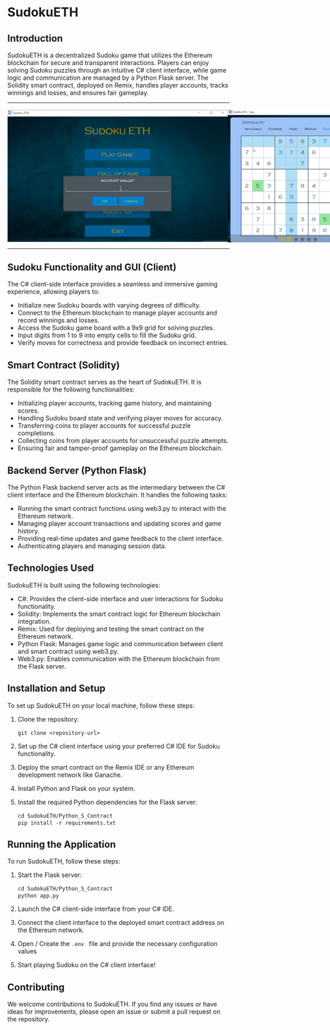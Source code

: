 # SudokuETH


## Introduction

SudokuETH is a decentralized Sudoku game that utilizes the Ethereum blockchain for secure and transparent interactions. Players can enjoy solving Sudoku puzzles through an intuitive C# client interface, while game logic and communication are managed by a Python Flask server. The Solidity smart contract, deployed on Remix, handles player accounts, tracks winnings and losses, and ensures fair gameplay.

---
<div style="display: flex; flex-direction: row; align-items: center; justify-content: space-between;">
  <img src="assets/loginSudoku.png" width="500">
  <img src="assets/sudokuImg.png" width="430">
</div>


---

## Sudoku Functionality and GUI (Client)

The C# client-side interface provides a seamless and immersive gaming experience, allowing players to:

- Initialize new Sudoku boards with varying degrees of difficulty.
- Connect to the Ethereum blockchain to manage player accounts and record winnings and losses.
- Access the Sudoku game board with a 9x9 grid for solving puzzles.
- Input digits from 1 to 9 into empty cells to fill the Sudoku grid.
- Verify moves for correctness and provide feedback on incorrect entries.


## Smart Contract (Solidity)

The Solidity smart contract serves as the heart of SudokuETH. It is responsible for the following functionalities:

- Initializing player accounts, tracking game history, and maintaining scores.
- Handling Sudoku board state and verifying player moves for accuracy.
- Transferring coins to player accounts for successful puzzle completions.
- Collecting coins from player accounts for unsuccessful puzzle attempts.
- Ensuring fair and tamper-proof gameplay on the Ethereum blockchain.

## Backend Server (Python Flask)

The Python Flask backend server acts as the intermediary between the C# client interface and the Ethereum blockchain. It handles the following tasks:

- Running the smart contract functions using web3.py to interact with the Ethereum network.
- Managing player account transactions and updating scores and game history.
- Providing real-time updates and game feedback to the client interface.
- Authenticating players and managing session data.

## Technologies Used

SudokuETH is built using the following technologies:

- C#: Provides the client-side interface and user interactions for Sudoku functionality.
- Solidity: Implements the smart contract logic for Ethereum blockchain integration.
- Remix: Used for deploying and testing the smart contract on the Ethereum network.
- Python Flask: Manages game logic and communication between client and smart contract using web3.py.
- Web3.py: Enables communication with the Ethereum blockchain from the Flask server.

## Installation and Setup

To set up SudokuETH on your local machine, follow these steps:

1. Clone the repository:
   ```
   git clone <repository-url>
   ```

2. Set up the C# client interface using your preferred C# IDE for Sudoku functionality.

3. Deploy the smart contract on the Remix IDE or any Ethereum development network like Ganache.

4. Install Python and Flask on your system.

5. Install the required Python dependencies for the Flask server:
   ```
   cd SudokuETH/Python_S_Contract
   pip install -r requirements.txt
   ```

## Running the Application

To run SudokuETH, follow these steps:

1. Start the Flask server:
   ```
   cd SudokuETH/Python_S_Contract
   python app.py
   ```

2. Launch the C# client-side interface from your C# IDE.

3. Connect the client interface to the deployed smart contract address on the Ethereum network.

4. Open / Create the `.env ` file and provide the necessary configuration values

5. Start playing Sudoku on the C# client interface!

## Contributing

We welcome contributions to SudokuETH. If you find any issues or have ideas for improvements, please open an issue or submit a pull request on the repository.

